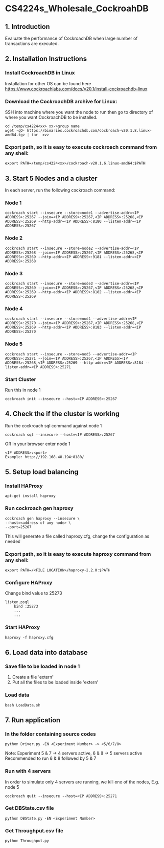 # CS4224s_Wholesale_CockroahDB
 
## 1. Introduction
Evaluate the performance of CockroachDB when large number of transactions are executed.

## 2. Installation Instructions
### Install CockroachDB in Linux
Installation for other OS can be found here https://www.cockroachlabs.com/docs/v20.1/install-cockroachdb-linux <br>
### Download the CockroachDB archive for Linux:
SSH into machine where you want the node to run then go to directory of where you want CockroachDB to be installed.
```
cd /temp/cs4224<xx> xx->group name
wget -qO- https://binaries.cockroachdb.com/cockroach-v20.1.8.linux-amd64.tgz | tar  xvz
```
### Export path, so it is easy to execute cockroach command from any shell:
```
export PATH=/temp/cs4224<xx>/cockroach-v20.1.6.linux-amd64:$PATH
```

## 3. Start 5 Nodes and a cluster
In each server, run the following cockroach command:
### Node 1
```
cockroach start --insecure --store=node1 --advertise-addr=<IP ADDRESS>:25267 --join=<IP ADDRESS>:25267,<IP ADDRESS>:25268,<IP ADDRESS>:25269 --http-addr=<IP ADDRESS>:8180 --listen-addr=<IP ADDRESS>:25267
```
### Node 2
```
cockroach start --insecure --store=node2 --advertise-addr=<IP ADDRESS>:25268 --join=<IP ADDRESS>:25267,<IP ADDRESS>:25268,<IP ADDRESS>:25269 --http-addr=<IP ADDRESS>:9181 --listen-addr=<IP ADDRESS>:25268
```
### Node 3
```
cockroach start --insecure --store=node3 --advertise-addr=<IP ADDRESS>:25269 --join=<IP ADDRESS>:25267,<IP ADDRESS>:25268,<IP ADDRESS>:25269 --http-addr=<IP ADDRESS>:8182 --listen-addr=<IP ADDRESS>:25269
```
### Node 4
```
cockroach start --insecure --store=nod4 --advertise-addr=<IP ADDRESS>:25270 --join=<IP ADDRESS>:25267,<IP ADDRESS>:25268,<IP ADDRESS>:25269 --http-addr=<IP ADDRESS>:8183 --listen-addr=<IP ADDRESS>:25270
```
### Node 5
```
cockroach start --insecure --store=nod5 --advertise-addr=<IP ADDRESS>:25271 --join=<IP ADDRESS>:25267,<IP ADDRESS><IP ADDRESS>:25268,<IP ADDRESS>:25269 --http-addr=<IP ADDRESS>:8184 --listen-addr=<IP ADDRESS>:25271
```
### Start Cluster
Run this in node 1
```
cockroach init --insecure --host=<IP ADDRESS>:25267
```

## 4. Check the if the cluster is working
Run the cockroach sql command against node 1
```
cockroach sql --insecure --host=<IP ADDRESS>:25267
```
OR
In your browser enter node 1
```
<IP ADDRESS>:<port>
Example: http://192.168.48.194:8180/
```

## 5. Setup load balancing
### Install HAProxy
```
apt-get install haproxy
```
### Run cockroach gen haproxy
```
cockroach gen haproxy --insecure \
--host=<address of any node> \
--port=25267
```
This will generate a file called haproxy.cfg, change the configuration as needed
### Export path, so it is easy to execute haproxy command from any shell:
```
export PATH=/<FILE LOCATION>/haproxy-2.2.0:$PATH
```
### Configure HAProxy
Change bind value to 25273
```
listen.psql
    bind :25273
    ...
    ...
```
### Start HAProxy
```
haproxy -f haproxy.cfg
```

## 6. Load data into database
### Save file to be loaded in node 1
1. Create a file 'extern'
2. Put all the files to be loaded inside 'extern'
### Load data
```
bash LoadData.sh
```

## 7. Run application
### In the folder containing source codes
```
python Driver.py -EN <Experiment Number> -> <5/6/7/8>
```
Note: Experiment 5 & 7 -> 4 servers active, 6 & 8 -> 5 servers active <br>
      Recommended to run 6 & 8 followed by 5 & 7
      
### Run with 4 servers
In order to simulate only 4 servers are running, we kill one of the nodes, E.g. node 5
```
cockroach quit --insecure --host=<IP ADDRESS>:25271
```
### Get DBState.csv file
```
python DBState.py -EN <Experiment Number>
```
### Get Throughput.csv file
```
python Throughput.py
```
